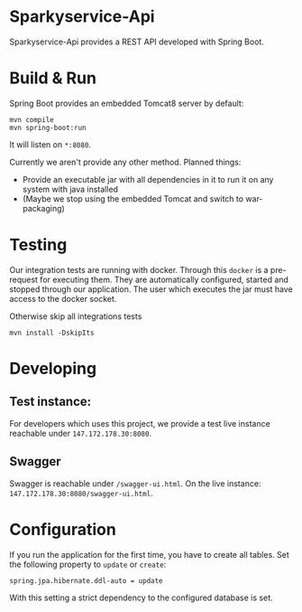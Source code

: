 # Sparkyservice-Api

Sparkyservice-Api provides a REST API developed with Spring Boot. 

# Build & Run
Spring Boot provides an embedded Tomcat8 server by default: 

    mvn compile
    mvn spring-boot:run

It will listen on `*:8080`. 

Currently we aren't provide any other method. Planned things:

- Provide an executable jar with all dependencies in it to run it on any system with java installed
- (Maybe we stop using the embedded Tomcat and switch to war-packaging)

# Testing
Our integration tests are running with docker. Through this `docker` is a pre-request for executing them. They are 
automatically configured, started and stopped through our application. The user which executes the jar must have access
to the docker socket. 

Otherwise skip all integrations tests

	mvn install -DskipIts
	
# Developing

## Test instance:
For developers which uses this project, we provide a test live instance reachable under `147.172.178.30:8080`. 

## Swagger
Swagger is reachable under `/swagger-ui.html`. On the live instance: `147.172.178.30:8080/swagger-ui.html`.


# Configuration
If you run the application for the first time, you have to create all tables. Set the following property to `update` or `create`:

	spring.jpa.hibernate.ddl-auto = update
	
With this setting a strict dependency to the configured database is set. 